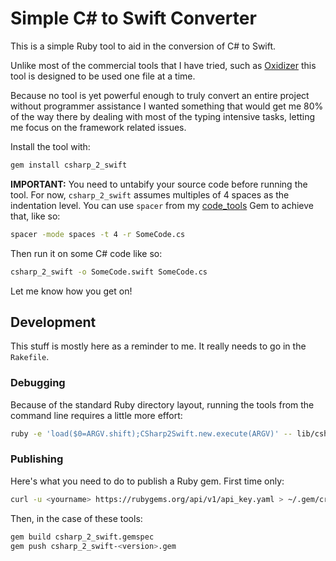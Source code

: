 # Simple C# to Swift Converter

This is a simple Ruby tool to aid in the conversion of C# to Swift. 

Unlike most of the commercial tools that I have tried, such as [Oxidizer](http://docs.elementscompiler.com/Tools/Oxidizer/) this tool is designed to be used one file at a time.  

Because no tool is yet powerful enough to truly convert an entire project without programmer assistance I wanted something that would get me 80% of the way there by dealing with most of the typing intensive tasks, letting me focus on the framework related issues.

Install the tool with:

```bash
gem install csharp_2_swift
```

**IMPORTANT:** You need to untabify your source code before running the tool.  For now, `csharp_2_swift` assumes multiples of 4 spaces as the indentation level.  You can use `spacer` from my [code_tools](https://rubygems.org/gems/code_tools) Gem to achieve that, like so:

```bash
spacer -mode spaces -t 4 -r SomeCode.cs
```

Then run it on some C# code like so:

```bash
csharp_2_swift -o SomeCode.swift SomeCode.cs
```

Let me know how you get on!

## Development

This stuff is mostly here as a reminder to me.  It really needs to go in the `Rakefile`.

### Debugging

Because of the standard Ruby directory layout, running the tools from the command line requires a little more effort:

```bash
ruby -e 'load($0=ARGV.shift);CSharp2Swift.new.execute(ARGV)' -- lib/csharp_2_swift.rb --help
```

### Publishing

Here's what you need to do to publish a Ruby gem.  First time only:

```bash
curl -u <yourname> https://rubygems.org/api/v1/api_key.yaml > ~/.gem/credentials; chmod 0600 ~/.gem/credentials
```

Then, in the case of these tools:

```bash
gem build csharp_2_swift.gemspec
gem push csharp_2_swift-<version>.gem
```
